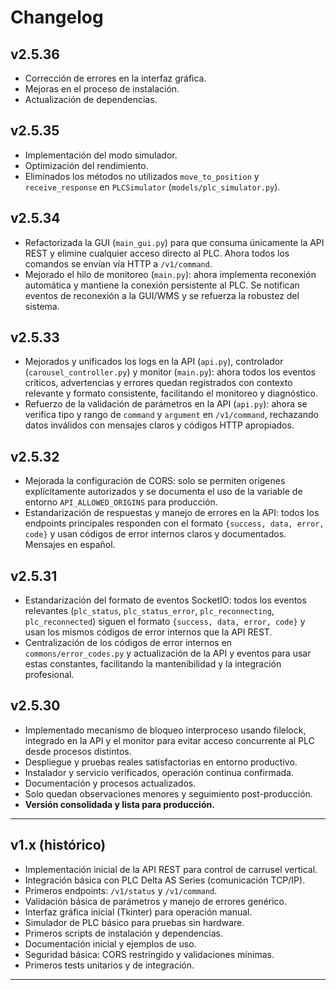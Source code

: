 # Changelog

## v2.5.36

- Corrección de errores en la interfaz gráfica.
- Mejoras en el proceso de instalación.
- Actualización de dependencias.

## v2.5.35

- Implementación del modo simulador.
- Optimización del rendimiento.
- Eliminados los métodos no utilizados `move_to_position` y `receive_response` en `PLCSimulator` (`models/plc_simulator.py`).

## v2.5.34

- Refactorizada la GUI (`main_gui.py`) para que consuma únicamente la API REST y elimine cualquier acceso directo al PLC. Ahora todos los comandos se envían vía HTTP a `/v1/command`.
- Mejorado el hilo de monitoreo (`main.py`): ahora implementa reconexión automática y mantiene la conexión persistente al PLC. Se notifican eventos de reconexión a la GUI/WMS y se refuerza la robustez del sistema.

## v2.5.33

- Mejorados y unificados los logs en la API (`api.py`), controlador (`carousel_controller.py`) y monitor (`main.py`): ahora todos los eventos críticos, advertencias y errores quedan registrados con contexto relevante y formato consistente, facilitando el monitoreo y diagnóstico.
- Refuerzo de la validación de parámetros en la API (`api.py`): ahora se verifica tipo y rango de `command` y `argument` en `/v1/command`, rechazando datos inválidos con mensajes claros y códigos HTTP apropiados.

## v2.5.32

- Mejorada la configuración de CORS: solo se permiten orígenes explícitamente autorizados y se documenta el uso de la variable de entorno `API_ALLOWED_ORIGINS` para producción.
- Estandarización de respuestas y manejo de errores en la API: todos los endpoints principales responden con el formato `{success, data, error, code}` y usan códigos de error internos claros y documentados. Mensajes en español.

## v2.5.31

- Estandarización del formato de eventos SocketIO: todos los eventos relevantes (`plc_status`, `plc_status_error`, `plc_reconnecting`, `plc_reconnected`) siguen el formato `{success, data, error, code}` y usan los mismos códigos de error internos que la API REST.
- Centralización de los códigos de error internos en `commons/error_codes.py` y actualización de la API y eventos para usar estas constantes, facilitando la mantenibilidad y la integración profesional.

## v2.5.30

- Implementado mecanismo de bloqueo interproceso usando filelock, integrado en la API y el monitor para evitar acceso concurrente al PLC desde procesos distintos.
- Despliegue y pruebas reales satisfactorias en entorno productivo.
- Instalador y servicio verificados, operación continua confirmada.
- Documentación y procesos actualizados.
- Solo quedan observaciones menores y seguimiento post-producción.
- **Versión consolidada y lista para producción.**

---

## v1.x (histórico)

- Implementación inicial de la API REST para control de carrusel vertical.
- Integración básica con PLC Delta AS Series (comunicación TCP/IP).
- Primeros endpoints: `/v1/status` y `/v1/command`.
- Validación básica de parámetros y manejo de errores genérico.
- Interfaz gráfica inicial (Tkinter) para operación manual.
- Simulador de PLC básico para pruebas sin hardware.
- Primeros scripts de instalación y dependencias.
- Documentación inicial y ejemplos de uso.
- Seguridad básica: CORS restringido y validaciones mínimas.
- Primeros tests unitarios y de integración.

---
